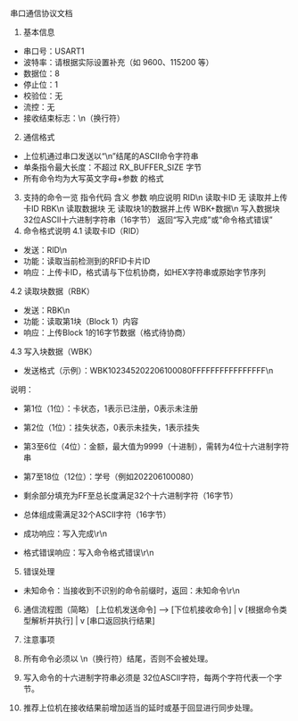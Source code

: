 串口通信协议文档
1. 基本信息
- 串口号：USART1
- 波特率：请根据实际设置补充（如 9600、115200 等）
- 数据位：8
- 停止位：1
- 校验位：无
- 流控：无
- 接收结束标志：\n（换行符）

2. 通信格式
- 上位机通过串口发送以“\n”结尾的ASCII命令字符串
- 单条指令最大长度：不超过 RX_BUFFER_SIZE 字节
- 所有命令均为大写英文字母+参数 的格式

3. 支持的命令一览
   指令代码	含义	参数	响应说明
   RID\n	读取卡ID	无	读取并上传卡ID
   RBK\n	读取数据块	无	读取块1的数据并上传
   WBK+数据\n	写入数据块	32位ASCII十六进制字符串（16字节）	返回“写入完成”或“命令格式错误”
4. 命令格式说明
   4.1 读取卡ID（RID）
- 发送：RID\n
- 功能：读取当前检测到的RFID卡片ID
- 响应：上传卡ID，格式请与下位机协商，如HEX字符串或原始字节序列

4.2 读取块数据（RBK）
- 发送：RBK\n
- 功能：读取第1块（Block 1）内容
- 响应：上传Block 1的16字节数据（格式待协商）

4.3 写入块数据（WBK）
- 发送格式（示例）：WBK102345202206100080FFFFFFFFFFFFFFFF\n

说明：
- 第1位（1位）：卡状态，1表示已注册，0表示未注册
- 第2位（1位）：挂失状态，0表示未挂失，1表示挂失
- 第3至6位（4位）：金额，最大值为9999（十进制），需转为4位十六进制字符串
- 第7至18位（12位）：学号（例如202206100080）
- 剩余部分填充为FF至总长度满足32个十六进制字符（16字节）
- 总体组成需满足32个ASCII字符（16字节）

- 成功响应：写入完成\r\n
- 格式错误响应：写入命令格式错误\r\n

5. 错误处理
- 未知命令：当接收到不识别的命令前缀时，返回：未知命令\r\n

6. 通信流程图（简略）
   [上位机发送命令] --> [下位机接收命令]
   |
   v
   [根据命令类型解析并执行]
   |
   v
   [串口返回执行结果]

7. 注意事项
1. 所有命令必须以 \n（换行符）结尾，否则不会被处理。
2. 写入命令的十六进制字符串必须是 32位ASCII字符，每两个字符代表一个字节。
3. 推荐上位机在接收结果前增加适当的延时或基于回显进行同步处理。
